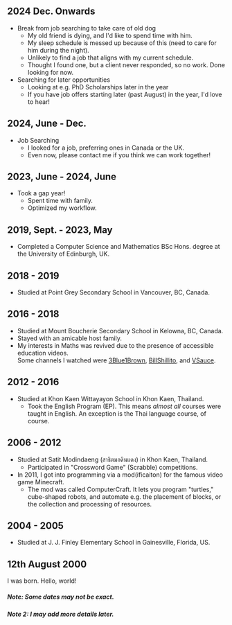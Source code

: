 ## 2024 Dec. Onwards
* Break from job searching to take care of old dog
    - My old friend is dying, and I'd like to spend time with him.
    - My sleep schedule is messed up because of this (need to care for him during the night).
    - Unlikely to find a job that aligns with my current schedule.
    - Thought I found one, but a client never responded, so no work. Done looking for now.
* Searching for later opportunities
    - Looking at e.g. PhD Scholarships later in the year
    - If you have job offers starting later (past August) in the year, I'd love to hear!

## 2024, June - Dec.
* Job Searching
    - I looked for a job, preferring ones in Canada or the UK.
    - Even now, please contact me if you think we can work together!

## 2023, June - 2024, June
* Took a gap year!
    - Spent time with family.
    - Optimized my workflow.

## 2019, Sept. - 2023, May
* Completed a Computer Science and Mathematics BSc Hons. degree at the University of Edinburgh, UK.

## 2018 - 2019
* Studied at Point Grey Secondary School in Vancouver, BC, Canada.

## 2016 - 2018
* Studied at Mount Boucherie Secondary School in Kelowna, BC, Canada.
* Stayed with an amicable host family.
* My interests in Maths was revived due to the presence of accessible education videos.  
  Some channels I watched were
  [3Blue1Brown](https://www.youtube.com/@3blue1brown),
  [BillShillito](https://www.youtube.com/@BillShillito/), and
  [VSauce](https://www.youtube.com/@Vsauce).

## 2012 - 2016
* Studied at Khon Kaen Wittayayon School in Khon Kaen, Thailand.
    - Took the English Program (EP). This means _almost all_ courses were taught in
      English. An exception is the Thai language course, of course.

## 2006 - 2012
* Studied at Satit Modindaeng (สาธิตมอดินแดง) in Khon Kaen, Thailand.
    - Participated in "Crossword Game" (Scrabble) competitions.
* In 2011, I got into programming via a mod(ificaiton) for the famous video game Minecraft.
    - The mod was called ComputerCraft. It lets you program "turtles,"
      cube-shaped robots, and automate e.g. the placement of blocks, or the
      collection and processing of resources.

## 2004 - 2005
* Studied at J. J. Finley Elementary School in Gainesville, Florida, US.

## 12th August 2000
I was born. Hello, world!


##### Note: Some dates may not be exact.
##### Note 2: I may add more details later.
